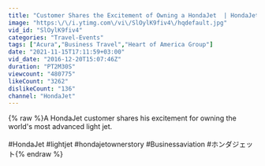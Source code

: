 ```yaml
---
title: "Customer Shares the Excitement of Owning a HondaJet  | HondaJet Owner Story"
image: "https:\/\/i.ytimg.com\/vi\/SlOylK9fiv4\/hqdefault.jpg"
vid_id: "SlOylK9fiv4"
categories: "Travel-Events"
tags: ["Acura","Business Travel","Heart of America Group"]
date: "2021-11-15T17:11:59+03:00"
vid_date: "2016-12-20T15:07:46Z"
duration: "PT2M30S"
viewcount: "480775"
likeCount: "3262"
dislikeCount: "136"
channel: "HondaJet"
---
```

{% raw %}A HondaJet customer shares his excitement for owning the world's most advanced light jet.<br /><br />#HondaJet #lightjet #hondajetownerstory #Businessaviation #ホンダジェット{% endraw %}
